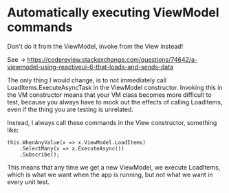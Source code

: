 # Automatically executing ViewModel commands
Don't do it from the ViewModel, invoke from the View instead!

See -> https://codereview.stackexchange.com/questions/74642/a-viewmodel-using-reactiveui-6-that-loads-and-sends-data

The only thing I would change, is to not immediately call LoadItems.ExecuteAsyncTask in the ViewModel constructor. Invoking this in the VM constructor means that your VM class becomes more difficult to test, because you always have to mock out the effects of calling LoadItems, even if the thing you are testing is unrelated.

Instead, I always call these commands in the View constructor, something like:

    this.WhenAnyValue(x => x.ViewModel.LoadItems)
        .SelectMany(x => x.ExecuteAsync())
        .Subscribe();
        
This means that any time we get a new ViewModel, we execute LoadItems, which is what we want when the app is running, but not what we want in every unit test.
